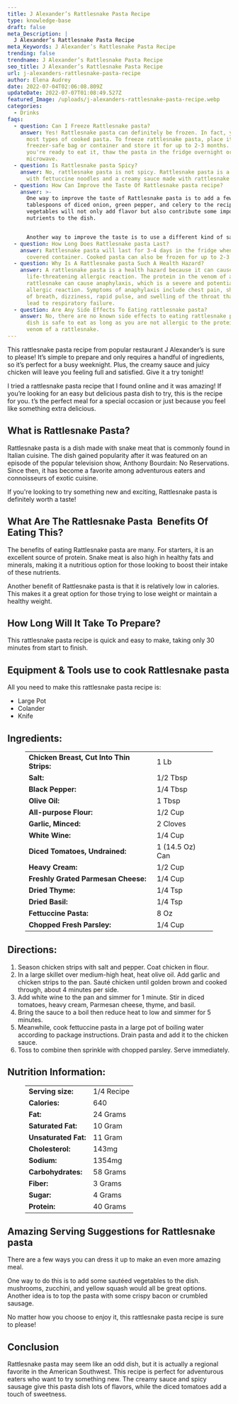```yaml
---
title: J Alexander’s Rattlesnake Pasta Recipe
type: knowledge-base
draft: false
meta_Description: |
  J Alexander’s Rattlesnake Pasta Recipe
meta_Keywords: J Alexander’s Rattlesnake Pasta Recipe
trending: false
trendname: J Alexander’s Rattlesnake Pasta Recipe
seo_title: J Alexander’s Rattlesnake Pasta Recipe
url: j-alexanders-rattlesnake-pasta-recipe
author: Elena Audrey
date: 2022-07-04T02:06:08.809Z
updateDate: 2022-07-07T01:08:49.527Z
featured_Image: /uploads/j-alexanders-rattlesnake-pasta-recipe.webp
categories:
  - Drinks
faqs:
  - question: Can I Freeze Rattlesnake pasta?
    answer: Yes! Rattlesnake pasta can definitely be frozen. In fact, you can freeze
      most types of cooked pasta. To freeze rattlesnake pasta, place it in a
      freezer-safe bag or container and store it for up to 2-3 months. When
      you're ready to eat it, thaw the pasta in the fridge overnight or in the
      microwave.
  - question: Is Rattlesnake pasta Spicy?
    answer: No, rattlesnake pasta is not spicy. Rattlesnake pasta is a dish made
      with fettuccine noodles and a creamy sauce made with rattlesnake meat.
  - question: How Can Improve the Taste Of Rattlesnake pasta recipe?
    answer: >-
      One way to improve the taste of Rattlesnake pasta is to add a few
      tablespoons of diced onion, green pepper, and celery to the recipe. These
      vegetables will not only add flavor but also contribute some important
      nutrients to the dish.


      Another way to improve the taste is to use a different kind of sauce. For example, a marinara sauce or alfredo sauce would be a good choice. And finally, you could experiment with different types of pasta. Ribbon-shaped pasta, such as fettuccine or lasagna noodles, would be ideal for this recipe.
  - question: How Long Does Rattlesnake pasta Last?
    answer: Rattlesnake pasta will last for 3-4 days in the fridge when stored in a
      covered container. Cooked pasta can also be frozen for up to 2-3 months.
  - question: Why Is A Rattlesnake pasta Such A Health Hazard?
    answer: A rattlesnake pasta is a health hazard because it can cause a
      life-threatening allergic reaction. The protein in the venom of a
      rattlesnake can cause anaphylaxis, which is a severe and potentially fatal
      allergic reaction. Symptoms of anaphylaxis include chest pain, shortness
      of breath, dizziness, rapid pulse, and swelling of the throat that can
      lead to respiratory failure.
  - question: Are Any Side Effects To Eating rattlesnake pasta?
    answer: No, there are no known side effects to eating rattlesnake pasta. This
      dish is safe to eat as long as you are not allergic to the protein in the
      venom of a rattlesnake.
---
```

This rattlesnake pasta recipe from popular restaurant J Alexander’s is sure to please! It’s simple to prepare and only requires a handful of ingredients, so it’s perfect for a busy weeknight. Plus, the creamy sauce and juicy chicken will leave you feeling full and satisfied. Give it a try tonight!

I tried a rattlesnake pasta recipe that I found online and it was amazing! If you’re looking for an easy but delicious pasta dish to try, this is the recipe for you. t’s the perfect meal for a special occasion or just because you feel like something extra delicious.

## **What is Rattlesnake Pasta?**

Rattlesnake pasta is a dish made with snake meat that is commonly found in Italian cuisine. The dish gained popularity after it was featured on an episode of the popular television show, Anthony Bourdain: No Reservations. Since then, it has become a favorite among adventurous eaters and connoisseurs of exotic cuisine.

If you're looking to try something new and exciting, Rattlesnake pasta is definitely worth a taste!

## **What Are The Rattlesnake Pasta  Benefits Of Eating This?**

The benefits of eating Rattlesnake pasta are many. For starters, it is an excellent source of protein. Snake meat is also high in healthy fats and minerals, making it a nutritious option for those looking to boost their intake of these nutrients.

Another benefit of Rattlesnake pasta is that it is relatively low in calories. This makes it a great option for those trying to lose weight or maintain a healthy weight.

## **How Long Will It Take To Prepare?**

This rattlesnake pasta recipe is quick and easy to make, taking only 30 minutes from start to finish.

## **Equipment & Tools use to cook Rattlesnake pasta**

All you need to make this rattlesnake pasta recipe is:

* Large Pot
* Colander
* Knife

## **Ingredients:**

<figure class="wp-block-table is-style-stripes">
  <table>
    <tbody>
      <tr>
        <td>
          <strong>Chicken Breast, Cut Into Thin Strips:</strong>
        </td>
        <td>1 Lb </td>
      </tr>
      <tr>
        <td>
          <strong>Salt:</strong>
        </td>
        <td>1/2 Tbsp </td>
      </tr>
      <tr>
        <td>
          <strong>Black Pepper:</strong>
        </td>
        <td>1/4 Tbsp</td>
      </tr>
      <tr>
        <td>
          <strong>Olive Oil:</strong>
        </td>
        <td>1 Tbsp</td>
     </tr>
      <tr>
        <td>
          <strong>All-purpose Flour:</strong>
        </td>
        <td>1/2 Cup</td>
      </tr>
<tr>
        <td>
          <strong>Garlic, Minced:</strong>
        </td>
        <td>2 Cloves</td>
      </tr>
<tr>
        <td>
          <strong>White Wine:</strong>
        </td>
        <td>1/4 Cup</td>
      </tr>
<tr>
        <td>
          <strong>Diced Tomatoes, Undrained:</strong>
        </td>
        <td>1 (14.5 Oz) Can</td>
      </tr>
<tr>
        <td>
          <strong>Heavy Cream:</strong>
        </td>
        <td>1/2 Cup</td>
      </tr>
<tr>
        <td>
          <strong>Freshly Grated Parmesan Cheese:</strong>
        </td>
        <td>1/4 Cup</td>
      </tr>
<tr>
        <td>
          <strong>Dried Thyme:</strong>
        </td>
        <td>1/4 Tsp</td>
      </tr>
        <td>
          <strong>Dried Basil:</strong>
        </td>
        <td>1/4 Tsp</td>
      </tr>
<tr>
        <td>
          <strong>Fettuccine Pasta:</strong>
        </td>
        <td>8 Oz</td>
      </tr>
<tr>
        <td>
          <strong>Chopped Fresh Parsley:</strong>
        </td>
        <td>1/4 Cup</td>
      </tr>
    </tbody>
  </table>
</figure>

## **Directions:**

1. Season chicken strips with salt and pepper. Coat chicken in flour.
2. In a large skillet over medium-high heat, heat olive oil. Add garlic and chicken strips to the pan. Sauté chicken until golden brown and cooked through, about 4 minutes per side.
3. Add white wine to the pan and simmer for 1 minute. Stir in diced tomatoes, heavy cream, Parmesan cheese, thyme, and basil.
4. Bring the sauce to a boil then reduce heat to low and simmer for 5 minutes.
5. Meanwhile, cook fettuccine pasta in a large pot of boiling water according to package instructions. Drain pasta and add it to the chicken sauce.
6. Toss to combine then sprinkle with chopped parsley. Serve immediately.

## **Nutrition Information:**

<figure class="wp-block-table is-style-stripes">
  <table> 
    <tbody>
<tr>
        <td>
          <strong>Serving size:</strong>
        </td>
        <td>1/4 Recipe</td>
      </tr>
      <tr>
        <td>
          <strong>Calories:</strong>
        </td>
        <td>640</td>
      </tr>
      <tr>
        <td>
          <strong>Fat:</strong>
        </td>
        <td>24 Grams</td>
      </tr>
      <tr>
        <td>
          <strong>Saturated Fat:</strong>
        </td>
        <td>10 Gram</td>
      </tr>
<tr>
        <td>
          <strong>Unsaturated Fat:</strong>
        </td>
        <td>11 Gram</td>
      </tr>
<tr>
        <td>
          <strong>Cholesterol:</strong>
        </td>
        <td>143mg</td>
     </tr>
<tr>
        <td>
          <strong>Sodium:</strong>
        </td>
        <td>1354mg</td>
     </tr>
<tr>
        <td>
          <strong>Carbohydrates:</strong>
        </td>
        <td>58 Grams</td>
     </tr>
<tr>
        <td>
          <strong>Fiber:</strong>
        </td>
        <td>3 Grams</td>
     </tr>
<tr>
        <td>
          <strong>Sugar:</strong>
        </td>
        <td>4 Grams</td>
     </tr>
<tr>
        <td>
          <strong>Protein:</strong>
        </td>
        <td>40 Grams</td>
     </tr>
    </tbody>
  </table>
</figure>

## **Amazing Serving Suggestions for Rattlesnake pasta**

There are a few ways you can dress it up to make an even more amazing meal.

One way to do this is to add some sautéed vegetables to the dish. mushrooms, zucchini, and yellow squash would all be great options. Another idea is to top the pasta with some crispy bacon or crumbled sausage.

No matter how you choose to enjoy it, this rattlesnake pasta recipe is sure to please!

## **Conclusion**

Rattlesnake pasta may seem like an odd dish, but it is actually a regional favorite in the American Southwest. This recipe is perfect for adventurous eaters who want to try something new. The creamy sauce and spicy sausage give this pasta dish lots of flavors, while the diced tomatoes add a touch of sweetness.
